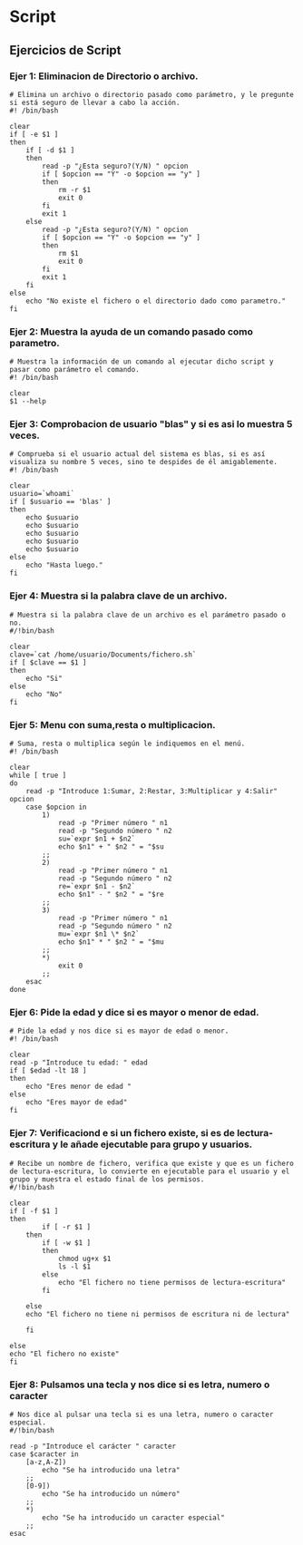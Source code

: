 # Script
## Ejercicios de Script
### Ejer 1: Eliminacion de Directorio o archivo.

```` 
# Elimina un archivo o directorio pasado como parámetro, y le pregunte si está seguro de llevar a cabo la acción.
#! /bin/bash

clear
if [ -e $1 ]
then
	if [ -d $1 ]
	then
		read -p "¿Esta seguro?(Y/N) " opcion
		if [ $opcion == "Y" -o $opcion == "y" ]
		then
			rm -r $1
			exit 0
		fi
		exit 1
	else
		read -p "¿Esta seguro?(Y/N) " opcion
		if [ $opcion == "Y" -o $opcion == "y" ]
		then
			rm $1
			exit 0
		fi
		exit 1
	fi
else
	echo "No existe el fichero o el directorio dado como parametro."
fi
````

### Ejer 2: Muestra la ayuda de un comando pasado como parametro.

````
# Muestra la información de un comando al ejecutar dicho script y pasar como parámetro el comando.
#! /bin/bash

clear
$1 --help
````

### Ejer 3: Comprobacion de usuario "blas" y si es asi lo muestra 5 veces.

````
# Comprueba si el usuario actual del sistema es blas, si es así visualiza su nombre 5 veces, sino te despides de él amigablemente.
#! /bin/bash

clear
usuario=`whoami`
if [ $usuario == 'blas' ]
then
	echo $usuario
	echo $usuario
	echo $usuario
	echo $usuario
	echo $usuario
else
	echo "Hasta luego."
fi
````
### Ejer 4: Muestra si la palabra clave de un archivo.

````
# Muestra si la palabra clave de un archivo es el parámetro pasado o no.
#/!bin/bash

clear
clave=`cat /home/usuario/Documents/fichero.sh`
if [ $clave == $1 ]
then
	echo "Si"
else
	echo "No"
fi
````
### Ejer 5: Menu con suma,resta o multiplicacion.

````
# Suma, resta o multiplica según le indiquemos en el menú.
#! /bin/bash

clear
while [ true ]
do
	read -p "Introduce 1:Sumar, 2:Restar, 3:Multiplicar y 4:Salir" opcion
	case $opcion in
		1)
			read -p "Primer número " n1
			read -p "Segundo número " n2
			su=`expr $n1 + $n2`
			echo $n1" + " $n2 " = "$su
		;;
		2)
			read -p "Primer número " n1
			read -p "Segundo número " n2
			re=`expr $n1 - $n2`
			echo $n1" - " $n2 " = "$re
		;;
		3)
			read -p "Primer número " n1
			read -p "Segundo número " n2
			mu=`expr $n1 \* $n2`
			echo $n1" * " $n2 " = "$mu
		;;
		*)
			exit 0
		;;
	esac
done
````

### Ejer 6: Pide la edad y dice si es mayor o menor de edad.

````
# Pide la edad y nos dice si es mayor de edad o menor.
#! /bin/bash

clear
read -p "Introduce tu edad: " edad
if [ $edad -lt 18 ]
then
	echo "Eres menor de edad "
else
	echo "Eres mayor de edad"
fi
````

### Ejer 7: Verificaciond e si un fichero existe, si es de lectura-escritura y le añade ejecutable para grupo y usuarios.

````
# Recibe un nombre de fichero, verifica que existe y que es un fichero de lectura-escritura, lo convierte en ejecutable para el usuario y el grupo y muestra el estado final de los permisos.
#/!bin/bash

clear
if [ -f $1 ]
then
    	if [ -r $1 ]
	then
		if [ -w $1 ]
		then
			chmod ug+x $1
			ls -l $1
		else
			echo "El fichero no tiene permisos de lectura-escritura"
        fi

    else
    echo "El fichero no tiene ni permisos de escritura ni de lectura"

    fi

else
echo "El fichero no existe"
fi
````
### Ejer 8: Pulsamos una tecla y nos dice si es letra, numero o caracter
````
# Nos dice al pulsar una tecla si es una letra, numero o caracter especial.
#/!bin/bash

read -p "Introduce el carácter " caracter
case $caracter in
	[a-z,A-Z])
		echo "Se ha introducido una letra"
	;;
	[0-9])
		echo "Se ha introducido un número"
	;;
	*)
		echo "Se ha introducido un caracter especial"
	;;
esac
